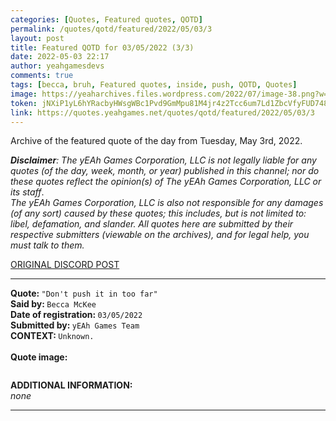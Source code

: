 ```yaml
---
categories: [Quotes, Featured quotes, QOTD]
permalink: /quotes/qotd/featured/2022/05/03/3
layout: post
title: Featured QOTD for 03/05/2022 (3/3)
date: 2022-05-03 22:17
author: yeahgamesdevs
comments: true
tags: [becca, bruh, Featured quotes, inside, push, QOTD, Quotes]
image: https://yeaharchives.files.wordpress.com/2022/07/image-38.png?w=507
token: jNXiP1yL6hYRacbyHWsgWBc1Pvd9GmMpu81M4jr4z2Tcc6um7Ld1ZbcVfyFUD748WdgxWBezMm2Pflx1mi0r52ljUROwIR7Jkc7K655Lkym4H8SLP2OCMkK5qu3Dj4RsRilqBo37lIfr
link: https://quotes.yeahgames.net/quotes/qotd/featured/2022/05/03/3
---
```

<!-- wp:paragraph -->
<p>Archive of the featured quote of the day from Tuesday, May 3rd, 2022. </p>
<!-- /wp:paragraph -->

<!-- wp:paragraph -->
<p><em><strong>Disclaimer</strong>: The yEAh Games Corporation, LLC is not legally liable for any quotes (of the day, week, month, or year) published in this channel; nor do these quotes reflect the opinion(s) of The yEAh Games Corporation, LLC or its staff</em>.<br><em>The yEAh Games Corporation, LLC is also not responsible for any damages (of any sort) caused by these quotes; this includes, but is not limited to: libel, defamation, and slander. All quotes here are submitted by their respective submitters (viewable on the archives), and for legal help, you must talk to them.</em><br><a href="https://cdn.discordapp.com/attachments/958100064079839303/964566123628609628/unknown.png"></a></p>
<!-- /wp:paragraph -->

<!-- wp:buttons {"layout":{"type":"flex","justifyContent":"left"}} -->
<div class="wp-block-buttons"><!-- wp:button {"textColor":"vivid-cyan-blue","align":"center","style":{"border":{"radius":"18px"}},"className":"is-style-fill"} -->
<div class="wp-block-button aligncenter is-style-fill"><a class="wp-block-button__link has-vivid-cyan-blue-color has-text-color wp-element-button" href="https://discord.com/channels/887052880782176266/958100064079839303/971154734713040967" style="border-radius:18px;">ORIGINAL DISCORD POST</a></div>
<!-- /wp:button --></div>
<!-- /wp:buttons -->

<!-- wp:separator {"align":"center","className":"is-style-wide"} -->
<hr class="wp-block-separator aligncenter has-alpha-channel-opacity is-style-wide" />
<!-- /wp:separator -->

<!-- wp:paragraph -->
<p><strong>Quote: </strong><code>"Don't push it in too far"</code><br><strong>Said by: </strong><code>Becca McKee</code><br><strong>Date of registration: </strong><code>03/05/2022</code> <br><strong>Submitted by: </strong><code>yEAh Games Team</code><br><strong>CONTEXT: </strong><code>Unknown.<br></code><br><strong>Quote image:</strong></p>
<!-- /wp:paragraph -->

<!-- wp:image {"id":841,"sizeSlug":"large","linkDestination":"none"} -->
<figure class="wp-block-image size-large"><img src="https://yeaharchives.files.wordpress.com/2022/07/image-38.png?w=507" alt="" class="wp-image-841" /></figure>
<!-- /wp:image -->

<!-- wp:paragraph -->
<p><strong>ADDITIONAL INFORMATION:</strong><br><em>none</em></p>
<!-- /wp:paragraph -->

<!-- wp:separator {"className":"is-style-wide"} -->
<hr class="wp-block-separator has-alpha-channel-opacity is-style-wide" />
<!-- /wp:separator -->
